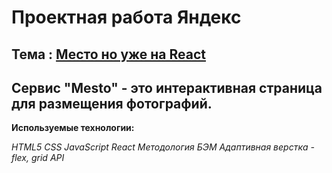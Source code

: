 # Проектная работа Яндекс

## Тема : [Место но уже на React](https://jon666grid.github.io/mesto-react/)

## Сервис "Mesto" - это интерактивная страница для размещения фотографий.

**Используемые технологии:**

*HTML5*
*CSS*
*JavaScript*
*React*
*Методология БЭМ*
*Адаптивная верстка - flex, grid*
*API*

